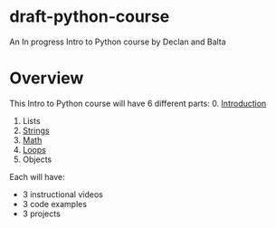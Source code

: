 # draft-python-course
An In progress Intro to Python course by Declan and Balta

# Overview

This Intro to Python course will have 6 different parts:
0. [Introduction](https://github.com/skyrockprojects/draft-python-course/blob/master/0-introduction/overview.md)
1. Lists
2. [Strings](https://github.com/skyrockprojects/draft-python-course/blob/master/1-strings/overview.md)
3. [Math](https://github.com/skyrockprojects/draft-python-course/blob/master/2-math/overview.md)
4. [Loops](https://github.com/skyrockprojects/draft-python-course/blob/master/4-loops/overview.md)
6. Objects

Each will have:
* 3 instructional videos
* 3 code examples
* 3 projects